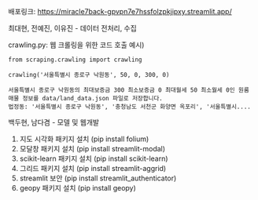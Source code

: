 배포링크: https://miracle7back-gpvpn7e7hssfolzpkjipxy.streamlit.app/



최대현, 전예진, 이유진 - 데이터 전처리, 수집

crawling.py: 웹 크롤링을 위한 코드
호출 예시)
```
from scraping.crawling import crawling

crawling('서울특별시 종로구 낙원동', 50, 0, 300, 0)

서울특별시 종로구 낙원동의 최대보증금 300 최소보증금 0 최대월세 50 최소월세 0인 원룸 매물 정보를 data/land_data.json 파일로 저장합니다.
법정동: '서울특별시 종로구 낙원동', '충청남도 서천군 화양면 옥포리', '서울특별시....
```

백두현, 남다겸 - 모델 및 웹개발
1. 지도 시각화 패키지 설치 (pip install folium)
2. 모달창 패키지 설치 (pip install streamlit-modal)
3. scikit-learn 패키지 설치 (pip install scikit-learn)
4. 그리드 패키지 설치 (pip install streamlit-aggrid)
5. streamlit 보안 (pip install streamlit_authenticator)
6. geopy 패키지 설치 (pip install geopy)
